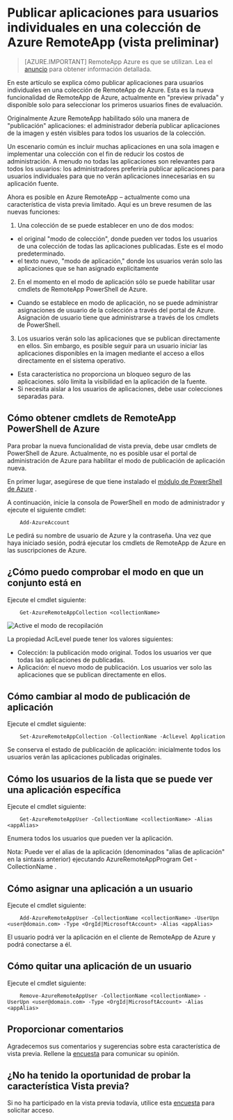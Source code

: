 <properties
   pageTitle="Publicar aplicaciones para usuarios individuales en una colección de Azure RemoteApp (vista preliminar) | Microsoft Azure"
   description="Obtenga información sobre cómo puede publicar aplicaciones para usuarios individuales, en lugar de según grupos de RemoteApp de Azure."
   services="remoteapp-preview"
   documentationCenter=""
   authors="piotrci"
   manager="mbaldwin"
   editor=""/>

<tags
   ms.service="remoteapp"
   ms.devlang="na"
   ms.topic="hero-article"
   ms.tgt_pltfrm="na"
   ms.workload="compute"
   ms.date="08/15/2016"
   ms.author="piotrci"/>

# <a name="publish-applications-to-individual-users-in-an-azure-remoteapp-collection-preview"></a>Publicar aplicaciones para usuarios individuales en una colección de Azure RemoteApp (vista preliminar)

> [AZURE.IMPORTANT]
> RemoteApp Azure es que se utilizan. Lea el [anuncio](https://go.microsoft.com/fwlink/?linkid=821148) para obtener información detallada.

En este artículo se explica cómo publicar aplicaciones para usuarios individuales en una colección de RemoteApp de Azure. Esta es la nueva funcionalidad de RemoteApp de Azure, actualmente en "preview privada" y disponible solo para seleccionar los primeros usuarios fines de evaluación.

Originalmente Azure RemoteApp habilitado sólo una manera de "publicación" aplicaciones: el administrador debería publicar aplicaciones de la imagen y estén visibles para todos los usuarios de la colección.

Un escenario común es incluir muchas aplicaciones en una sola imagen e implementar una colección con el fin de reducir los costos de administración. A menudo no todas las aplicaciones son relevantes para todos los usuarios: los administradores preferiría publicar aplicaciones para usuarios individuales para que no verán aplicaciones innecesarias en su aplicación fuente.

Ahora es posible en Azure RemoteApp – actualmente como una característica de vista previa limitado. Aquí es un breve resumen de las nuevas funciones:

1. Una colección de se puede establecer en uno de dos modos:
 
  - el original "modo de colección", donde pueden ver todos los usuarios de una colección de todas las aplicaciones publicadas. Este es el modo predeterminado.
  - el texto nuevo, "modo de aplicación," donde los usuarios verán solo las aplicaciones que se han asignado explícitamente

2. En el momento en el modo de aplicación sólo se puede habilitar usar cmdlets de RemoteApp PowerShell de Azure.

  - Cuando se establece en modo de aplicación, no se puede administrar asignaciones de usuario de la colección a través del portal de Azure. Asignación de usuario tiene que administrarse a través de los cmdlets de PowerShell.

3. Los usuarios verán solo las aplicaciones que se publican directamente en ellos. Sin embargo, es posible seguir para un usuario iniciar las aplicaciones disponibles en la imagen mediante el acceso a ellos directamente en el sistema operativo.
  - Esta característica no proporciona un bloqueo seguro de las aplicaciones. sólo limita la visibilidad en la aplicación de la fuente.
  - Si necesita aislar a los usuarios de aplicaciones, debe usar colecciones separadas para.

## <a name="how-to-get-azure-remoteapp-powershell-cmdlets"></a>Cómo obtener cmdlets de RemoteApp PowerShell de Azure

Para probar la nueva funcionalidad de vista previa, debe usar cmdlets de PowerShell de Azure. Actualmente, no es posible usar el portal de administración de Azure para habilitar el modo de publicación de aplicación nueva.

En primer lugar, asegúrese de que tiene instalado el [módulo de PowerShell de Azure](../powershell-install-configure.md) .

A continuación, inicie la consola de PowerShell en modo de administrador y ejecute el siguiente cmdlet:

        Add-AzureAccount

Le pedirá su nombre de usuario de Azure y la contraseña. Una vez que haya iniciado sesión, podrá ejecutar los cmdlets de RemoteApp de Azure en las suscripciones de Azure.

## <a name="how-to-check-which-mode-a-collection-is-in"></a>¿Cómo puedo comprobar el modo en que un conjunto está en

Ejecute el cmdlet siguiente:

        Get-AzureRemoteAppCollection <collectionName>

![Active el modo de recopilación](./media/remoteapp-perapp/araacllelvel.png)

La propiedad AclLevel puede tener los valores siguientes:

- Colección: la publicación modo original. Todos los usuarios ver que todas las aplicaciones de publicadas.
- Aplicación: el nuevo modo de publicación. Los usuarios ver solo las aplicaciones que se publican directamente en ellos.

## <a name="how-to-switch-to-application-publishing-mode"></a>Cómo cambiar al modo de publicación de aplicación

Ejecute el cmdlet siguiente:

        Set-AzureRemoteAppCollection -CollectionName -AclLevel Application

Se conserva el estado de publicación de aplicación: inicialmente todos los usuarios verán las aplicaciones publicadas originales.

## <a name="how-to-list-users-who-can-see-a-specific-application"></a>Cómo los usuarios de la lista que se puede ver una aplicación específica

Ejecute el cmdlet siguiente:

        Get-AzureRemoteAppUser -CollectionName <collectionName> -Alias <appAlias>

Enumera todos los usuarios que pueden ver la aplicación.

Nota: Puede ver el alias de la aplicación (denominados "alias de aplicación" en la sintaxis anterior) ejecutando AzureRemoteAppProgram Get - CollectionName <collectionName>.

## <a name="how-to-assign-an-application-to-a-user"></a>Cómo asignar una aplicación a un usuario

Ejecute el cmdlet siguiente:

        Add-AzureRemoteAppUser -CollectionName <collectionName> -UserUpn <user@domain.com> -Type <OrgId|MicrosoftAccount> -Alias <appAlias>

El usuario podrá ver la aplicación en el cliente de RemoteApp de Azure y podrá conectarse a él.

## <a name="how-to-remove-an-application-from-a-user"></a>Cómo quitar una aplicación de un usuario

Ejecute el cmdlet siguiente:

        Remove-AzureRemoteAppUser -CollectionName <collectionName> -UserUpn <user@domain.com> -Type <OrgId|MicrosoftAccount> -Alias <appAlias>

## <a name="providing-feedback"></a>Proporcionar comentarios
Agradecemos sus comentarios y sugerencias sobre esta característica de vista previa. Rellene la [encuesta](http://www.instant.ly/s/FDdrb) para comunicar su opinión.

## <a name="havent-had-a-chance-to-try-the-preview-feature"></a>¿No ha tenido la oportunidad de probar la característica Vista previa?
Si no ha participado en la vista previa todavía, utilice esta [encuesta](http://www.instant.ly/s/AY83p) para solicitar acceso.
